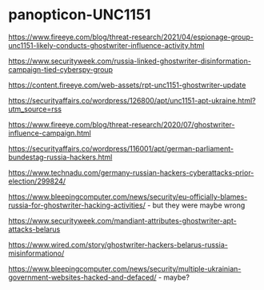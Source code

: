 # panopticon-UNC1151

https://www.fireeye.com/blog/threat-research/2021/04/espionage-group-unc1151-likely-conducts-ghostwriter-influence-activity.html

https://www.securityweek.com/russia-linked-ghostwriter-disinformation-campaign-tied-cyberspy-group

https://content.fireeye.com/web-assets/rpt-unc1151-ghostwriter-update

https://securityaffairs.co/wordpress/126800/apt/unc1151-apt-ukraine.html?utm_source=rss

https://www.fireeye.com/blog/threat-research/2020/07/ghostwriter-influence-campaign.html

https://securityaffairs.co/wordpress/116001/apt/german-parliament-bundestag-russia-hackers.html

https://www.technadu.com/germany-russian-hackers-cyberattacks-prior-election/299824/

https://www.bleepingcomputer.com/news/security/eu-officially-blames-russia-for-ghostwriter-hacking-activities/ - but they were maybe wrong

https://www.securityweek.com/mandiant-attributes-ghostwriter-apt-attacks-belarus

https://www.wired.com/story/ghostwriter-hackers-belarus-russia-misinformationo/

https://www.bleepingcomputer.com/news/security/multiple-ukrainian-government-websites-hacked-and-defaced/ - maybe?
